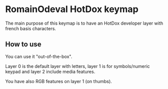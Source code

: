 # RomainOdeval HotDox keymap

The main purpose of this keymap is to have an HotDox developer layer with french basis characters.

## How to use

You can use it "out-of-the-box".

Layer 0 is the default layer with letters, layer 1 is for symbols/numeric keypad and
layer 2 include media features.

You have also RGB features on layer 1 (on thumbs).

